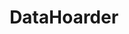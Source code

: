 ---
title: DataHoarder
crosslinks:
- PleX
- autotldr
- opendirectories
- xkcd
- PlexACD
- trackers
- megalinks
- unRAID
- Piracy
- zfs
- JDM_WAAAT
- Crashplan
- DHExchange
- synology
- usenet
- datacurator
- datahoarders
- datasets
- hardwareswap
- datahorder
---